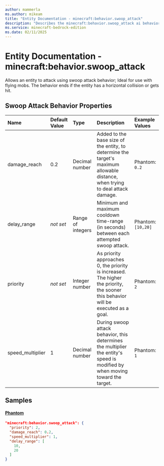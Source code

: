 ```yaml
---
author: mammerla
ms.author: mikeam
title: "Entity Documentation - minecraft:behavior.swoop_attack"
description: "Describes the minecraft:behavior.swoop_attack ai behavior component"
ms.service: minecraft-bedrock-edition
ms.date: 02/11/2025 
---
```


# Entity Documentation - minecraft:behavior.swoop_attack

Allows an entity to attack using swoop attack behavior; Ideal for use with flying mobs. The behavior ends if the entity has a horizontal collision or gets hit.


## Swoop Attack Behavior Properties

|Name       |Default Value |Type |Description |Example Values |
|:----------|:-------------|:----|:-----------|:------------- |
| damage_reach | 0.2 | Decimal number | Added to the base size of the entity, to determine the target's maximum allowable distance, when trying to deal attack damage. | Phantom: `0.2` | 
| delay_range | *not set* | Range of integers | Minimum and maximum cooldown time-range (in seconds) between each attempted swoop attack. | Phantom: `[10,20]` | 
| priority | *not set* | Integer number | As priority approaches 0, the priority is increased. The higher the priority, the sooner this behavior will be executed as a goal. | Phantom: `2` | 
| speed_multiplier | 1 | Decimal number | During swoop attack behavior, this determines the multiplier the entity's speed is modified by when moving toward the target. | Phantom: `1` | 

## Samples

#### [Phantom](https://github.com/Mojang/bedrock-samples/tree/preview/behavior_pack/entities/phantom.json)


```json
"minecraft:behavior.swoop_attack": {
  "priority": 2,
  "damage_reach": 0.2,
  "speed_multiplier": 1,
  "delay_range": [
    10,
    20
  ]
}
```
